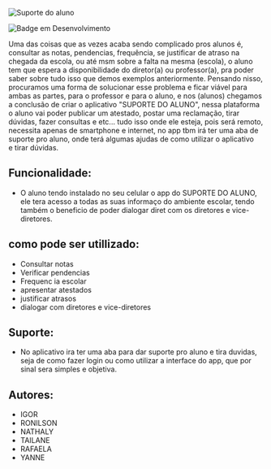 ![Suporte do aluno](https://user-images.githubusercontent.com/130578389/236343228-e2ec309e-eee3-4073-bc3a-f59a8eacd0c4.jpg)

![Badge em Desenvolvimento](http://img.shields.io/static/v1?label=STATUS&message=EM%20DESENVOLVIMENTO&color=GREEN&style=for-the-badge) 

Uma das coisas que as vezes acaba sendo complicado pros alunos é, consultar as notas, pendencias, frequência, se justificar de atraso na chegada da escola, ou até msm sobre a falta na mesma (escola), o aluno tem que espera a disponibilidade do diretor(a) ou professor(a), pra poder saber sobre tudo isso que demos exemplos anteriormente. Pensando nisso, procuramos uma forma de solucionar esse problema e ficar viável para ambas as partes, para o professor e para o aluno, e nos (alunos) chegamos a conclusão de criar o aplicativo "SUPORTE DO ALUNO", nessa plataforma o aluno vai poder publicar um atestado, postar uma reclamação, tirar dúvidas, fazer consultas e etc... tudo isso onde ele esteja, pois será remoto, necessita apenas de smartphone e internet, no app tbm irá ter uma aba de suporte pro aluno, onde terá algumas ajudas de como utilizar o aplicativo e tirar dúvidas.

##  Funcionalidade:
* O aluno tendo instalado no seu celular o app do SUPORTE DO ALUNO, ele tera acesso a todas as suas informaço do ambiente escolar, tendo também o beneficio de poder dialogar diret com os diretores e vice-diretores.

## como pode ser utillizado:
* Consultar notas
*  Verificar pendencias
* Frequenc ia escolar
* apresentar atestados
* justificar atrasos
* dialogar com diretores e vice-diretores

## Suporte:
* No aplicativo ira ter uma aba para dar suporte pro aluno e tira duvidas, seja de como fazer login ou como utilizar a interface do app, que por sinal sera simples e objetiva.

## Autores:
* IGOR
* RONILSON
* NATHALY
* TAILANE
* RAFAELA
* YANNE
